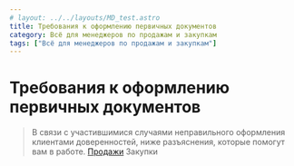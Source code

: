 ```yaml
---
# layout: ../../layouts/MD_test.astro
title: Требования к оформлению первичных документов
category: Всё для менеджеров по продажам и закупкам
tags: ["Всё для менеджеров по продажам и закупкам"]
---
```

# Требования к оформлению первичных документов 
> В связи с участившимися случаями неправильного оформления клиентами доверенностей, ниже разъяснения, которые помогут вам в работе.
[Продажи](http://www.stk.local/_wt/6337582219098211400/doc_id/6337582219098211400#:~:text=%D0%9E%D0%A4%D0%9E%D0%A0%D0%9C%D0%9B%D0%95%D0%9D%D0%98%D0%AE%20%D0%9F%D0%95%D0%A0%D0%92%D0%98%D0%A7%D0%9D%D0%AB%D0%A5%20%D0%94%D0%9E%D0%9A%D0%A3%D0%9C%D0%95%D0%9D%D0%A2%D0%9E%D0%92-,%D0%9F%D1%80%D0%BE%D0%B4%D0%B0%D0%B6%D0%B8,-%D0%97%D0%B0%D0%BA%D1%83%D0%BF%D0%BA%D0%B8)
Закупки